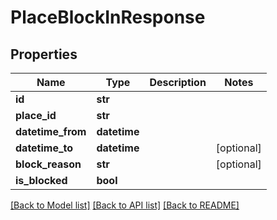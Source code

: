 # PlaceBlockInResponse

## Properties
Name | Type | Description | Notes
------------ | ------------- | ------------- | -------------
**id** | **str** |  | 
**place_id** | **str** |  | 
**datetime_from** | **datetime** |  | 
**datetime_to** | **datetime** |  | [optional] 
**block_reason** | **str** |  | [optional] 
**is_blocked** | **bool** |  | 

[[Back to Model list]](../README.md#documentation-for-models) [[Back to API list]](../README.md#documentation-for-api-endpoints) [[Back to README]](../README.md)

